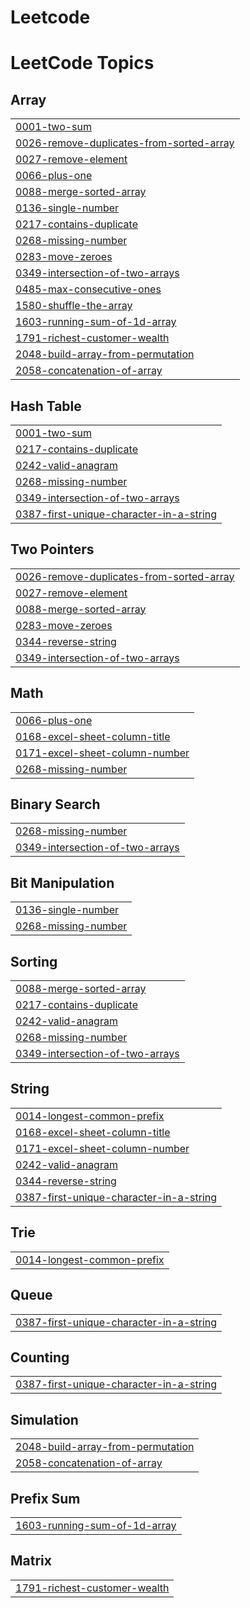 # Leetcode
<!---LeetCode Topics Start-->
# LeetCode Topics
## Array
|  |
| ------- |
| [0001-two-sum](https://github.com/Prasath2919/Leetcode/tree/master/0001-two-sum) |
| [0026-remove-duplicates-from-sorted-array](https://github.com/Prasath2919/Leetcode/tree/master/0026-remove-duplicates-from-sorted-array) |
| [0027-remove-element](https://github.com/Prasath2919/Leetcode/tree/master/0027-remove-element) |
| [0066-plus-one](https://github.com/Prasath2919/Leetcode/tree/master/0066-plus-one) |
| [0088-merge-sorted-array](https://github.com/Prasath2919/Leetcode/tree/master/0088-merge-sorted-array) |
| [0136-single-number](https://github.com/Prasath2919/Leetcode/tree/master/0136-single-number) |
| [0217-contains-duplicate](https://github.com/Prasath2919/Leetcode/tree/master/0217-contains-duplicate) |
| [0268-missing-number](https://github.com/Prasath2919/Leetcode/tree/master/0268-missing-number) |
| [0283-move-zeroes](https://github.com/Prasath2919/Leetcode/tree/master/0283-move-zeroes) |
| [0349-intersection-of-two-arrays](https://github.com/Prasath2919/Leetcode/tree/master/0349-intersection-of-two-arrays) |
| [0485-max-consecutive-ones](https://github.com/Prasath2919/Leetcode/tree/master/0485-max-consecutive-ones) |
| [1580-shuffle-the-array](https://github.com/Prasath2919/Leetcode/tree/master/1580-shuffle-the-array) |
| [1603-running-sum-of-1d-array](https://github.com/Prasath2919/Leetcode/tree/master/1603-running-sum-of-1d-array) |
| [1791-richest-customer-wealth](https://github.com/Prasath2919/Leetcode/tree/master/1791-richest-customer-wealth) |
| [2048-build-array-from-permutation](https://github.com/Prasath2919/Leetcode/tree/master/2048-build-array-from-permutation) |
| [2058-concatenation-of-array](https://github.com/Prasath2919/Leetcode/tree/master/2058-concatenation-of-array) |
## Hash Table
|  |
| ------- |
| [0001-two-sum](https://github.com/Prasath2919/Leetcode/tree/master/0001-two-sum) |
| [0217-contains-duplicate](https://github.com/Prasath2919/Leetcode/tree/master/0217-contains-duplicate) |
| [0242-valid-anagram](https://github.com/Prasath2919/Leetcode/tree/master/0242-valid-anagram) |
| [0268-missing-number](https://github.com/Prasath2919/Leetcode/tree/master/0268-missing-number) |
| [0349-intersection-of-two-arrays](https://github.com/Prasath2919/Leetcode/tree/master/0349-intersection-of-two-arrays) |
| [0387-first-unique-character-in-a-string](https://github.com/Prasath2919/Leetcode/tree/master/0387-first-unique-character-in-a-string) |
## Two Pointers
|  |
| ------- |
| [0026-remove-duplicates-from-sorted-array](https://github.com/Prasath2919/Leetcode/tree/master/0026-remove-duplicates-from-sorted-array) |
| [0027-remove-element](https://github.com/Prasath2919/Leetcode/tree/master/0027-remove-element) |
| [0088-merge-sorted-array](https://github.com/Prasath2919/Leetcode/tree/master/0088-merge-sorted-array) |
| [0283-move-zeroes](https://github.com/Prasath2919/Leetcode/tree/master/0283-move-zeroes) |
| [0344-reverse-string](https://github.com/Prasath2919/Leetcode/tree/master/0344-reverse-string) |
| [0349-intersection-of-two-arrays](https://github.com/Prasath2919/Leetcode/tree/master/0349-intersection-of-two-arrays) |
## Math
|  |
| ------- |
| [0066-plus-one](https://github.com/Prasath2919/Leetcode/tree/master/0066-plus-one) |
| [0168-excel-sheet-column-title](https://github.com/Prasath2919/Leetcode/tree/master/0168-excel-sheet-column-title) |
| [0171-excel-sheet-column-number](https://github.com/Prasath2919/Leetcode/tree/master/0171-excel-sheet-column-number) |
| [0268-missing-number](https://github.com/Prasath2919/Leetcode/tree/master/0268-missing-number) |
## Binary Search
|  |
| ------- |
| [0268-missing-number](https://github.com/Prasath2919/Leetcode/tree/master/0268-missing-number) |
| [0349-intersection-of-two-arrays](https://github.com/Prasath2919/Leetcode/tree/master/0349-intersection-of-two-arrays) |
## Bit Manipulation
|  |
| ------- |
| [0136-single-number](https://github.com/Prasath2919/Leetcode/tree/master/0136-single-number) |
| [0268-missing-number](https://github.com/Prasath2919/Leetcode/tree/master/0268-missing-number) |
## Sorting
|  |
| ------- |
| [0088-merge-sorted-array](https://github.com/Prasath2919/Leetcode/tree/master/0088-merge-sorted-array) |
| [0217-contains-duplicate](https://github.com/Prasath2919/Leetcode/tree/master/0217-contains-duplicate) |
| [0242-valid-anagram](https://github.com/Prasath2919/Leetcode/tree/master/0242-valid-anagram) |
| [0268-missing-number](https://github.com/Prasath2919/Leetcode/tree/master/0268-missing-number) |
| [0349-intersection-of-two-arrays](https://github.com/Prasath2919/Leetcode/tree/master/0349-intersection-of-two-arrays) |
## String
|  |
| ------- |
| [0014-longest-common-prefix](https://github.com/Prasath2919/Leetcode/tree/master/0014-longest-common-prefix) |
| [0168-excel-sheet-column-title](https://github.com/Prasath2919/Leetcode/tree/master/0168-excel-sheet-column-title) |
| [0171-excel-sheet-column-number](https://github.com/Prasath2919/Leetcode/tree/master/0171-excel-sheet-column-number) |
| [0242-valid-anagram](https://github.com/Prasath2919/Leetcode/tree/master/0242-valid-anagram) |
| [0344-reverse-string](https://github.com/Prasath2919/Leetcode/tree/master/0344-reverse-string) |
| [0387-first-unique-character-in-a-string](https://github.com/Prasath2919/Leetcode/tree/master/0387-first-unique-character-in-a-string) |
## Trie
|  |
| ------- |
| [0014-longest-common-prefix](https://github.com/Prasath2919/Leetcode/tree/master/0014-longest-common-prefix) |
## Queue
|  |
| ------- |
| [0387-first-unique-character-in-a-string](https://github.com/Prasath2919/Leetcode/tree/master/0387-first-unique-character-in-a-string) |
## Counting
|  |
| ------- |
| [0387-first-unique-character-in-a-string](https://github.com/Prasath2919/Leetcode/tree/master/0387-first-unique-character-in-a-string) |
## Simulation
|  |
| ------- |
| [2048-build-array-from-permutation](https://github.com/Prasath2919/Leetcode/tree/master/2048-build-array-from-permutation) |
| [2058-concatenation-of-array](https://github.com/Prasath2919/Leetcode/tree/master/2058-concatenation-of-array) |
## Prefix Sum
|  |
| ------- |
| [1603-running-sum-of-1d-array](https://github.com/Prasath2919/Leetcode/tree/master/1603-running-sum-of-1d-array) |
## Matrix
|  |
| ------- |
| [1791-richest-customer-wealth](https://github.com/Prasath2919/Leetcode/tree/master/1791-richest-customer-wealth) |
<!---LeetCode Topics End-->